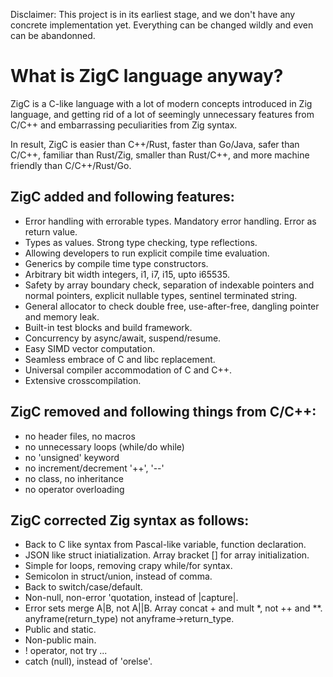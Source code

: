 Disclaimer: This project is in its earliest stage, and we don't have any concrete implementation yet. Everything can be changed wildly and even can be abandonned.
  
# What is ZigC language anyway?
  
ZigC is a C-like language with a lot of modern concepts introduced in Zig language, and getting rid of a lot of seemingly unnecessary features from C/C++ and embarrassing peculiarities from Zig syntax. 
  
In result, ZigC is easier than C++/Rust, faster than Go/Java, safer than C/C++, familiar than Rust/Zig, smaller than Rust/C++, and more machine friendly than C/C++/Rust/Go.
  
## ZigC added and following features:
  
* Error handling with errorable types. Mandatory error handling. Error as return value.
* Types as values. Strong type checking, type reflections. 
* Allowing developers to run explicit compile time evaluation.
* Generics by compile time type constructors.
* Arbitrary bit width integers, i1, i7, i15, upto i65535.
* Safety by array boundary check, separation of indexable pointers and normal pointers, explicit nullable types, sentinel terminated string.
* General allocator to check double free, use-after-free, dangling pointer and memory leak.
* Built-in test blocks and build framework.
* Concurrency by async/await, suspend/resume.
* Easy SIMD vector computation.
* Seamless embrace of C and libc replacement.
* Universal compiler accommodation of C and C++.
* Extensive crosscompilation.

  
## ZigC removed and following things from C/C++:
  
* no header files, no macros
* no unnecessary loops (while/do while)
* no 'unsigned' keyword
* no increment/decrement '++', '--'
* no class, no inheritance
* no operator overloading
  
## ZigC corrected Zig syntax as follows:
  
* Back to C like syntax from Pascal-like variable, function declaration.
* JSON like struct iniatialization. Array bracket [] for array initialization.
* Simple for loops, removing crapy while/for syntax.
* Semicolon in struct/union, instead of comma.
* Back to switch/case/default.
* Non-null, non-error 'quotation, instead of |capture|.
* Error sets merge A|B, not A||B. Array concat + and mult *, not ++ and **. anyframe(return_type) not anyframe->return_type.
* Public and static.
* Non-public main.
* ! operator, not try ...
* catch (null), instead of 'orelse'.

 
